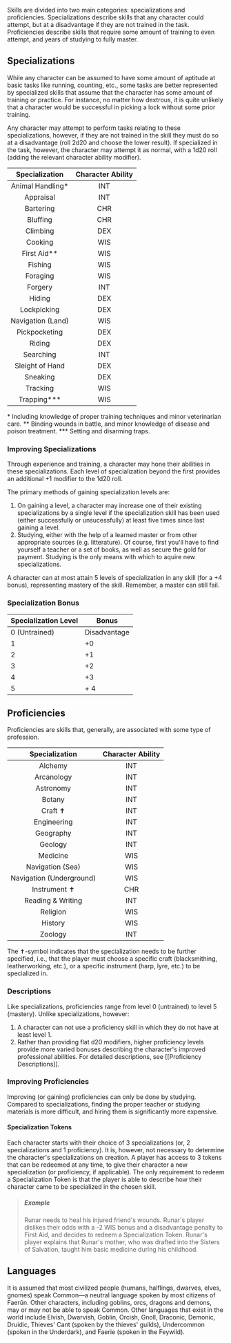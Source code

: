 Skills are divided into two main categories: specializations and proficiencies. Specializations describe skills that any character could attempt, but at a disadvantage if they are not trained in the task. Proficiencies describe skills that require some amount of training to even attempt, and years of studying to fully master.

## Specializations
While any character can be assumed to have some amount of aptitude at basic tasks like running, counting, etc., some tasks are better represented by specialized skills that assume that the character has some amount of training or practice. For instance, no matter how dextrous, it is quite unlikely that a character would be successful in picking a lock without some prior training.

Any character may attempt to perform tasks relating to these specializations, however, if they are not trained in the skill they must do so at a disadvantage (roll 2d20 and choose the lower result). If specialized in the task, however, the character may attempt it as normal, with a 1d20 roll (adding the relevant character ability modifier).

| Specialization | Character Ability |
|:--------------:|:-----------------:|
| Animal Handling* | INT |
| Appraisal | INT |
| Bartering | CHR |
| Bluffing | CHR |
| Climbing | DEX |
| Cooking | WIS |
| First Aid** | WIS |
| Fishing | WIS |
| Foraging | WIS |
| Forgery | INT | 
| Hiding | DEX |
| Lockpicking | DEX |
| Navigation (Land) | WIS |
| Pickpocketing | DEX |
| Riding | DEX |
| Searching | INT |
| Sleight of Hand | DEX |
| Sneaking | DEX |
| Tracking | WIS |
| Trapping*** | WIS |

\* Including knowledge of proper training techniques and minor veterinarian care.
\*\* Binding wounds in battle, and minor knowledge of disease and poison treatment.
\*\*\* Setting and disarming traps.


### Improving Specializations
Through experience and training, a character may hone their abilities in these specializations. Each level of specialization beyond the first provides an additional +1 modifier to the 1d20 roll.

The primary methods of gaining specialization levels are:
1. On gaining a level, a character may increase one of their existing specializations by a single level if the specialization skill has been used (either successfully or unsucessfully) at least five times since last gaining a level.
2. Studying, either with the help of a learned master or from other appropriate sources (e.g. litterature). Of course, first you'll have to find yourself a teacher or a set of books, as well as secure the gold for payment. Studying is the only means with which to aquire new specializations.

A character can at most attain 5 levels of specialization in any skill (for a +4 bonus), representing mastery of the skill. Remember, a master can still fail.

### Specialization Bonus
| Specialization Level | Bonus |
| - | - |
| 0 (Untrained) | Disadvantage |
|1 | +0 |
| 2 | +1 |
| 3 | +2 |
| 4 | +3 |
| 5 | + 4|

## Proficiencies
Proficiencies are skills that, generally, are associated with some type of profession. 

| Specialization | Character Ability | 
|:--------------:|:-----------------:|
| Alchemy | INT | 
| Arcanology | INT | 
| Astronomy | INT | 
| Botany | INT | 
| Craft ✝ | INT | 
| Engineering | INT | 
| Geography | INT | 
| Geology | INT | 
| Medicine | WIS | 
| Navigation (Sea) | WIS | 
| Navigation (Underground) | WIS | 
| Instrument ✝ | CHR | 
| Reading & Writing | INT | 
| Religion | WIS | 
| History | WIS | 
| Zoology | INT | 

The ✝-symbol indicates that the specialization needs to be further specified, i.e., that the player must choose a specific craft (blacksmithing, leatherworking, etc.), or a specific instrument (harp, lyre, etc.) to be specialized in.

### Descriptions
Like specializations, proficiencies range from level 0 (untrained) to level 5 (mastery). Unlike specializations, however:
1. A character can not use a proficiency skill in which they do not have at least level 1.
2. Rather than providing flat d20 modifiers, higher proficiency levels provide more varied bonuses describing the character's improved professional abilities. For detailed descriptions, see [[Proficiency Descriptions]].

### Improving Proficiencies
Improving (or gaining) proficiencies can only be done by studying. Compared to specializations, finding the proper teacher or studying materials is more difficult, and hiring them is significantly more expensive.

#### Specialization Tokens
Each character starts with their choice of 3 specializations (or, 2 specializations and 1 proficiency). It is, however, not necessary to determine the character's specializations on creation. A player has access to 3 tokens that can be redeemed at any time, to give their character a new specialization (or proficiency, if applicable). The only requirement to redeem a Specialization Token is that the player is able to describe how their character came to be specialized in the chosen skill.

> ##### Example
> Runar needs to heal his injured friend's wounds. Runar's player dislikes their odds with a -2 WIS bonus and a disadvantage penalty to First Aid, and decides to redeem a Specialization Token. Runar's player explains that Runar's mother, who was drafted into the Sisters of Salvation, taught him basic medicine during his childhood.

## Languages

It is assumed that most civilized people (humans, halflings, dwarves, elves, gnomes) speak Common—a neutral language spoken by most citizens of Faerûn. Other characters, including goblins, orcs, dragons and demons, may or may not be able to speak Common. Other languages that exist in the world include Elvish, Dwarvish, Goblin, Orcish, Gnoll, Draconic, Demonic, Druidic, Thieves' Cant (spoken by the thieves' guilds), Undercommon (spoken in the Underdark), and Faerie (spoken in the Feywild).